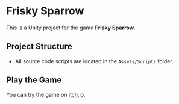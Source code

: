 # Frisky Sparrow

This is a Unity project for the game **Frisky Sparrow**.

## Project Structure

- All source code scripts are located in the `Assets/Scripts` folder.

## Play the Game

You can try the game on [itch.io](https://fedorburyakov.itch.io/frisky-sparrow).